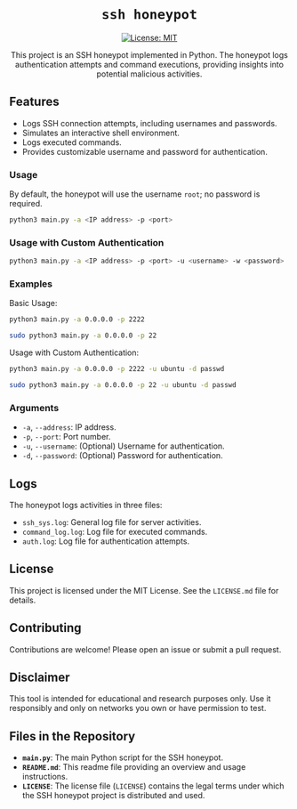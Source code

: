 <div align="center">

# `ssh honeypot`

[![License: MIT](https://img.shields.io/badge/License-MIT-green.svg)](https://github.com/rihadroshan/ssh-honeypot/blob/main/LICENSE)

This project is an SSH honeypot implemented in Python. The honeypot logs authentication attempts and command executions, providing insights into potential malicious activities.
</div>

## Features

- Logs SSH connection attempts, including usernames and passwords.
- Simulates an interactive shell environment.
- Logs executed commands.
- Provides customizable username and password for authentication.

### Usage 

By default, the honeypot will use the username `root`; no password is required.

```sh
python3 main.py -a <IP address> -p <port>
```

### Usage with Custom Authentication

```sh
python3 main.py -a <IP address> -p <port> -u <username> -w <password>
```

### Examples

Basic Usage:
```sh
python3 main.py -a 0.0.0.0 -p 2222

sudo python3 main.py -a 0.0.0.0 -p 22
```

Usage with Custom Authentication:

```sh
python3 main.py -a 0.0.0.0 -p 2222 -u ubuntu -d passwd

sudo python3 main.py -a 0.0.0.0 -p 22 -u ubuntu -d passwd 
```

### Arguments

* `-a`, `--address`: IP address.
* `-p`, `--port`: Port number.
* `-u`, `--username`: (Optional) Username for authentication.
* `-d`, `--password`: (Optional) Password for authentication.

## Logs

The honeypot logs activities in three files:

- `ssh_sys.log`: General log file for server activities.
- `command_log.log`: Log file for executed commands.
- `auth.log`: Log file for authentication attempts.

## License

This project is licensed under the MIT License. See the `LICENSE.md` file for details.

## Contributing

Contributions are welcome! Please open an issue or submit a pull request.

## Disclaimer

This tool is intended for educational and research purposes only. Use it responsibly and only on networks you own or have permission to test.

## Files in the Repository

- **`main.py`**: The main Python script for the SSH honeypot.
- **`README.md`**: This readme file providing an overview and usage instructions.
- **`LICENSE`**:  The license file (`LICENSE`) contains the legal terms under which the SSH honeypot project is distributed and used.
